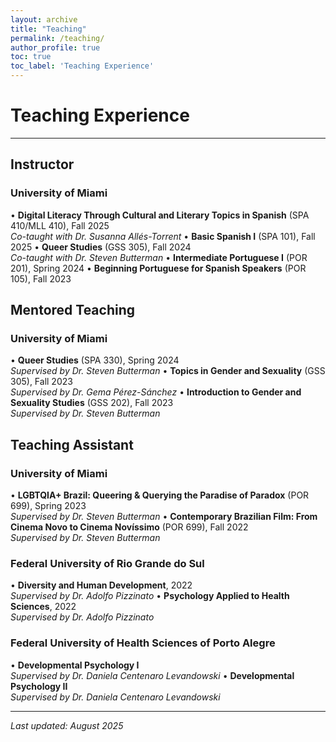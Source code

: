 ```yaml
---
layout: archive
title: "Teaching"
permalink: /teaching/
author_profile: true
toc: true
toc_label: 'Teaching Experience'
---
```


# Teaching Experience
---

## Instructor

### University of Miami

• **Digital Literacy Through Cultural and Literary Topics in Spanish** (SPA 410/MLL 410), Fall 2025  
    *Co-taught with Dr. Susanna Allés-Torrent*
• **Basic Spanish I** (SPA 101), Fall 2025
• **Queer Studies** (GSS 305), Fall 2024  
    *Co-taught with Dr. Steven Butterman*
• **Intermediate Portuguese I** (POR 201), Spring 2024
• **Beginning Portuguese for Spanish Speakers** (POR 105), Fall 2023


## Mentored Teaching

### University of Miami

• **Queer Studies** (SPA 330), Spring 2024  
    *Supervised by Dr. Steven Butterman*
• **Topics in Gender and Sexuality** (GSS 305), Fall 2023  
    *Supervised by Dr. Gema Pérez-Sánchez*
• **Introduction to Gender and Sexuality Studies** (GSS 202), Fall 2023  
    *Supervised by Dr. Steven Butterman*


## Teaching Assistant

### University of Miami

• **LGBTQIA+ Brazil: Queering & Querying the Paradise of Paradox** (POR 699), Spring 2023  
    *Supervised by Dr. Steven Butterman*
• **Contemporary Brazilian Film: From Cinema Novo to Cinema Novíssimo** (POR 699), Fall 2022  
    *Supervised by Dr. Steven Butterman*

### Federal University of Rio Grande do Sul

• **Diversity and Human Development**, 2022  
    *Supervised by Dr. Adolfo Pizzinato*
• **Psychology Applied to Health Sciences**, 2022  
    *Supervised by Dr. Adolfo Pizzinato*

### Federal University of Health Sciences of Porto Alegre

• **Developmental Psychology I**  
    *Supervised by Dr. Daniela Centenaro Levandowski*
• **Developmental Psychology II**  
    *Supervised by Dr. Daniela Centenaro Levandowski*



---

*Last updated: August 2025*